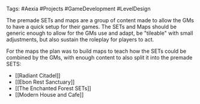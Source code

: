 Tags: #Aexia #Projects #GameDevelopment #LevelDesign 

The premade SETs and maps are a group of content made to allow the GMs to have a quick setup for their games. The SETs and Maps should be generic enough to allow for the GMs use and adapt, be "tileable" with small adjustments, but also sustain the roleplay for players to act.

For the maps the plan was to build maps to teach how the SETs could be combined by the GMs, with enough content to also split it into the premade SETS:

- [[Radiant Citadel]]
- [[Ebon Rest Sanctuary]]
- [[The Enchanted Forest SETs]]
- [[Modern House and Cafe]]